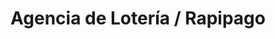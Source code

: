 ---
title: "Agencia de Lotería / Rapipago"
url: /concordia/agencia-de-loteria-rapipago/
shop: lotería
---